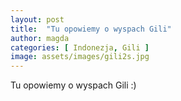 ```yaml
---
layout: post
title:  "Tu opowiemy o wyspach Gili"
author: magda
categories: [ Indonezja, Gili ]
image: assets/images/gili2s.jpg
---
```


Tu opowiemy o wyspach Gili :)